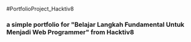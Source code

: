 #PortfolioProject_Hacktiv8

### a simple portfolio for "Belajar Langkah Fundamental Untuk Menjadi Web Programmer" from Hacktiv8
